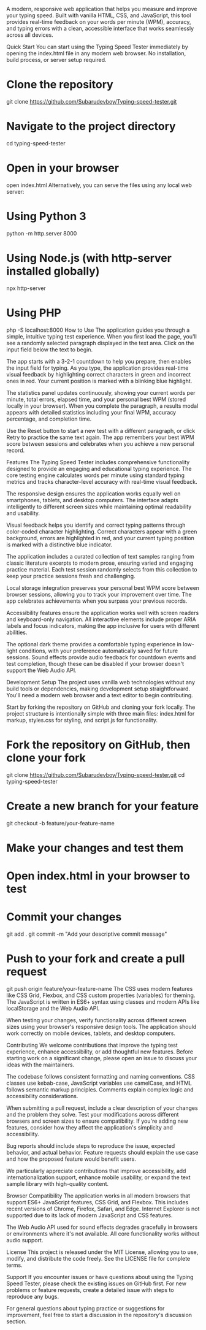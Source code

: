 A modern, responsive web application that helps you measure and improve your typing speed. Built with vanilla HTML, CSS, and JavaScript, this tool provides real-time feedback on your words per minute (WPM), accuracy, and typing errors with a clean, accessible interface that works seamlessly across all devices.

Quick Start
You can start using the Typing Speed Tester immediately by opening the index.html file in any modern web browser. No installation, build process, or server setup required.

# Clone the repository
git clone https://github.com/Subarudevboy/Typing-speed-tester.git

# Navigate to the project directory
cd typing-speed-tester

# Open in your browser
open index.html
Alternatively, you can serve the files using any local web server:

# Using Python 3
python -m http.server 8000

# Using Node.js (with http-server installed globally)
npx http-server

# Using PHP
php -S localhost:8000
How to Use
The application guides you through a simple, intuitive typing test experience. When you first load the page, you'll see a randomly selected paragraph displayed in the text area. Click on the input field below the text to begin.

The app starts with a 3-2-1 countdown to help you prepare, then enables the input field for typing. As you type, the application provides real-time visual feedback by highlighting correct characters in green and incorrect ones in red. Your current position is marked with a blinking blue highlight.

The statistics panel updates continuously, showing your current words per minute, total errors, elapsed time, and your personal best WPM (stored locally in your browser). When you complete the paragraph, a results modal appears with detailed statistics including your final WPM, accuracy percentage, and completion time.

Use the Reset button to start a new test with a different paragraph, or click Retry to practice the same text again. The app remembers your best WPM score between sessions and celebrates when you achieve a new personal record.

Features
The Typing Speed Tester includes comprehensive functionality designed to provide an engaging and educational typing experience. The core testing engine calculates words per minute using standard typing metrics and tracks character-level accuracy with real-time visual feedback.

The responsive design ensures the application works equally well on smartphones, tablets, and desktop computers. The interface adapts intelligently to different screen sizes while maintaining optimal readability and usability.

Visual feedback helps you identify and correct typing patterns through color-coded character highlighting. Correct characters appear with a green background, errors are highlighted in red, and your current typing position is marked with a distinctive blue indicator.

The application includes a curated collection of text samples ranging from classic literature excerpts to modern prose, ensuring varied and engaging practice material. Each test session randomly selects from this collection to keep your practice sessions fresh and challenging.

Local storage integration preserves your personal best WPM score between browser sessions, allowing you to track your improvement over time. The app celebrates achievements when you surpass your previous records.

Accessibility features ensure the application works well with screen readers and keyboard-only navigation. All interactive elements include proper ARIA labels and focus indicators, making the app inclusive for users with different abilities.

The optional dark theme provides a comfortable typing experience in low-light conditions, with your preference automatically saved for future sessions. Sound effects provide audio feedback for countdown events and test completion, though these can be disabled if your browser doesn't support the Web Audio API.

Development Setup
The project uses vanilla web technologies without any build tools or dependencies, making development setup straightforward. You'll need a modern web browser and a text editor to begin contributing.

Start by forking the repository on GitHub and cloning your fork locally. The project structure is intentionally simple with three main files: index.html for markup, styles.css for styling, and script.js for functionality.

# Fork the repository on GitHub, then clone your fork
git clone https://github.com/Subarudevboy/Typing-speed-tester.git
cd typing-speed-tester

# Create a new branch for your feature
git checkout -b feature/your-feature-name

# Make your changes and test them
# Open index.html in your browser to test

# Commit your changes
git add .
git commit -m "Add your descriptive commit message"

# Push to your fork and create a pull request
git push origin feature/your-feature-name
The CSS uses modern features like CSS Grid, Flexbox, and CSS custom properties (variables) for theming. The JavaScript is written in ES6+ syntax using classes and modern APIs like localStorage and the Web Audio API.

When testing your changes, verify functionality across different screen sizes using your browser's responsive design tools. The application should work correctly on mobile devices, tablets, and desktop computers.

Contributing
We welcome contributions that improve the typing test experience, enhance accessibility, or add thoughtful new features. Before starting work on a significant change, please open an issue to discuss your ideas with the maintainers.

The codebase follows consistent formatting and naming conventions. CSS classes use kebab-case, JavaScript variables use camelCase, and HTML follows semantic markup principles. Comments explain complex logic and accessibility considerations.

When submitting a pull request, include a clear description of your changes and the problem they solve. Test your modifications across different browsers and screen sizes to ensure compatibility. If you're adding new features, consider how they affect the application's simplicity and accessibility.

Bug reports should include steps to reproduce the issue, expected behavior, and actual behavior. Feature requests should explain the use case and how the proposed feature would benefit users.

We particularly appreciate contributions that improve accessibility, add internationalization support, enhance mobile usability, or expand the text sample library with high-quality content.

Browser Compatibility
The application works in all modern browsers that support ES6+ JavaScript features, CSS Grid, and Flexbox. This includes recent versions of Chrome, Firefox, Safari, and Edge. Internet Explorer is not supported due to its lack of modern JavaScript and CSS features.

The Web Audio API used for sound effects degrades gracefully in browsers or environments where it's not available. All core functionality works without audio support.

License
This project is released under the MIT License, allowing you to use, modify, and distribute the code freely. See the LICENSE file for complete terms.

Support
If you encounter issues or have questions about using the Typing Speed Tester, please check the existing issues on GitHub first. For new problems or feature requests, create a detailed issue with steps to reproduce any bugs.

For general questions about typing practice or suggestions for improvement, feel free to start a discussion in the repository's discussion section.
